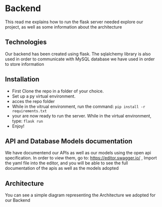 
# Backend

This read me explains how to run the flask server needed explore our project, as well as some information about the architecture



## Technologies

Our backend has been created using flask. The sqlalchemy library is also used in order to communicate with MySQL database we have used in order to store information



## Installation

- First Clone the repo in a folder of your choice.
- Set up a py virtual environment.
- acces the repo folder
- While in the vitrual environment, run the command: ```pip install -r requirements.txt```
- your are now ready to run the server. While in the virtual environment, type: ```flask run```
- Enjoy!

## API and Database Models documentation

We have documentend our APIs as well as our models using the open api specification.
In order to view them, go to: https://editor.swagger.io/ , Import the yaml file into the editor, and you will be able to see the full documentation of the apis as well as the models adopted
## Architecture
You can see a simple diagram representing the Architecture we adopted for our Backend